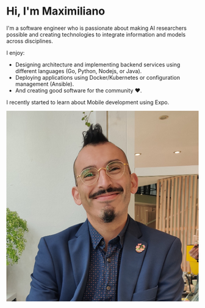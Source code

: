 # Hi, I'm Maximiliano 
I'm a software engineer who is passionate about making AI researchers possible and creating technologies to integrate information and models across disciplines.

I enjoy:

- Designing architecture and implementing backend services using different languages (Go, Python, Nodejs, or Java).
- Deploying applications using Docker/Kubernetes or configuration management (Ansible).
- And creating good software for the community :heart:.

I recently started to learn about Mobile development using Expo.

![The San Juan Mountains are beautiful!](profile.jpg)
